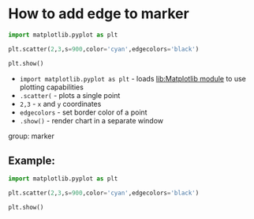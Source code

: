 # How to add edge to marker

```python
import matplotlib.pyplot as plt

plt.scatter(2,3,s=900,color='cyan',edgecolors='black')

plt.show()
```

- `import matplotlib.pyplot as plt` - loads [lib:Matplotlib module](python-matplotlib/how-to-install-matplotlib-python-lib-in-ubuntu-ubuntuversion) to use plotting capabilities
- `.scatter(` - plots a single point
- `2,3` - `x` and `y` coordinates
- `edgecolors` - set border color of a point
- `.show()` - render chart in a separate window

group: marker

## Example: 
```python
import matplotlib.pyplot as plt

plt.scatter(2,3,s=900,color='cyan',edgecolors='black')

plt.show()
```

